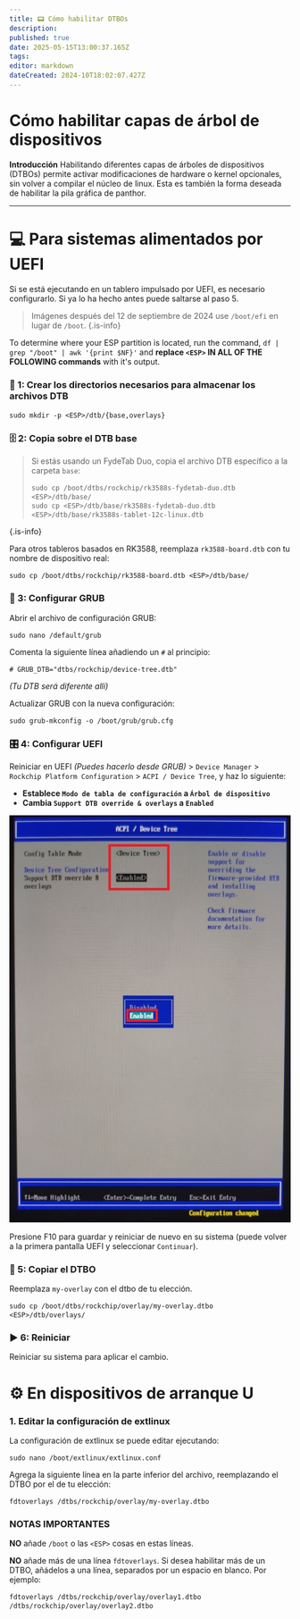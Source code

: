 ```yaml
---
title: 📟 Cómo habilitar DTBOs
description:
published: true
date: 2025-05-15T13:00:37.165Z
tags:
editor: markdown
dateCreated: 2024-10T18:02:07.427Z
---
```


# Cómo habilitar capas de árbol de dispositivos

**Introducción**
Habilitando diferentes capas de árboles de dispositivos (DTBOs) permite activar modificaciones de hardware o kernel opcionales, sin volver a compilar el núcleo de linux.
Esta es también la forma deseada de habilitar la pila gráfica de panthor.

---

# 💻 Para sistemas alimentados por UEFI

Si se está ejecutando en un tablero impulsado por UEFI, es necesario configurarlo.
Si ya lo ha hecho antes puede saltarse al paso 5.

> Imágenes después del 12 de septiembre de 2024 use `/boot/efi` en lugar de `/boot`.
> {.is-info}

To determine where your ESP partition is located, run the command,
`df | grep "/boot" | awk '{print $NF}'` and **replace **`<ESP>`** IN ALL OF THE FOLLOWING commands** with it's output.

### 📁 1: Crear los directorios necesarios para almacenar los archivos DTB

```
sudo mkdir -p <ESP>/dtb/{base,overlays}
```

### 🗄️ 2: Copia sobre el DTB base

> Si estás usando un FydeTab Duo, copia el archivo DTB específico a la carpeta `base`:
>
> ```
> sudo cp /boot/dtbs/rockchip/rk3588s-fydetab-duo.dtb <ESP>/dtb/base/
> sudo cp <ESP>/dtb/base/rk3588s-fydetab-duo.dtb <ESP>/dtb/base/rk3588s-tablet-12c-linux.dtb
> ```

{.is-info}

Para otros tableros basados en RK3588, reemplaza `rk3588-board.dtb` con tu nombre de dispositivo real:

```
sudo cp /boot/dtbs/rockchip/rk3588-board.dtb <ESP>/dtb/base/
```

### 🫘 3: Configurar GRUB

Abrir el archivo de configuración GRUB:

```
sudo nano /default/grub
```

Comenta la siguiente línea añadiendo un `#` al principio:

```
# GRUB_DTB="dtbs/rockchip/device-tree.dtb"
```

_(Tu DTB será diferente allí)_

Actualizar GRUB con la nueva configuración:

```
sudo grub-mkconfig -o /boot/grub/grub.cfg
```

### 🎛️ 4: Configurar UEFI

Reiniciar en UEFI _(Puedes hacerlo desde GRUB)_ > `Device Manager` > `Rockchip Platform Configuration` > `ACPI / Device Tree`, y haz lo siguiente:

- **Establece `Modo de tabla de configuración` a `Árbol de dispositivo`**
- **Cambia `Support DTB override & overlays` a `Enabled`**

![](/panthor/enable_tree_dtb_in_uefi.jpg)

Presione F10 para guardar y reiniciar de nuevo en su sistema (puede volver a la primera pantalla UEFI y seleccionar `Continuar`).

### 🔄 5: Copiar el DTBO

Reemplaza `my-overlay` con el dtbo de tu elección.

```
sudo cp /boot/dtbs/rockchip/overlay/my-overlay.dtbo <ESP>/dtb/overlays/
```

### ► 6: Reiniciar

Reiniciar su sistema para aplicar el cambio.

# ⚙️ En dispositivos de arranque U

### 1. Editar la configuración de extlinux

La configuración de extlinux se puede editar ejecutando:

```
sudo nano /boot/extlinux/extlinux.conf
```

Agrega la siguiente línea en la parte inferior del archivo, reemplazando el DTBO por el de tu elección:

```
fdtoverlays /dtbs/rockchip/overlay/my-overlay.dtbo
```

### NOTAS IMPORTANTES

**NO** añade `/boot` o las `<ESP>` cosas en estas líneas.

**NO** añade más de una línea `fdtoverlays`.
Si desea habilitar más de un DTBO, añádelos a una línea, separados por un espacio en blanco.
Por ejemplo:

```
fdtoverlays /dtbs/rockchip/overlay/overlay1.dtbo /dtbs/rockchip/overlay/overlay2.dtbo
```